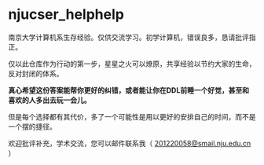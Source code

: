 # njucser_helphelp
南京大学计算机系生存经验。仅供交流学习。初学计算机，错误良多，恳请批评指正。

仅以此仓库作为行动的第一步，星星之火可以燎原，共享经验以节约大家的生命，反对封闭的体系。

**真心希望这份答案能帮你更好的纠错，或者能让你在DDL前睡一个好觉，甚至和喜欢的人多出去玩一会儿。**

但是每个选择都有其代价，多了一个可能性是用以更好的安排自己的时间，而不是一个摆的捷径。

欢迎批评补充，学术交流，您可以邮件联系我（ 201220058@smail.nju.edu.cn ）